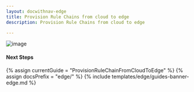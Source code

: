 ```yaml
---
layout: docwithnav-edge
title: Provision Rule Chains from cloud to edge
description: Provision Rule Chains from cloud to edge

---
```


![image](https://img.tbqa.cloud/coming-soon.jpg)

#### Next Steps

{% assign currentGuide = "ProvisionRuleChainFromCloudToEdge" %}
{% assign docsPrefix = "edge/" %}
{% include templates/edge/guides-banner-edge.md %}
